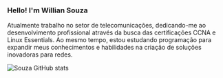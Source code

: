 ### Hello! I'm Willian Souza

Atualmente trabalho no setor de telecomunicações, dedicando-me ao desenvolvimento profissional através da busca das certificações CCNA e Linux Essentials. Ao mesmo tempo, estou estudando programação para expandir meus conhecimentos e habilidades na criação de soluções inovadoras para redes.


![Souza GitHub stats](https://github-readme-stats.vercel.app/api/top-langs/?username=techsouza&theme=blue-green)

